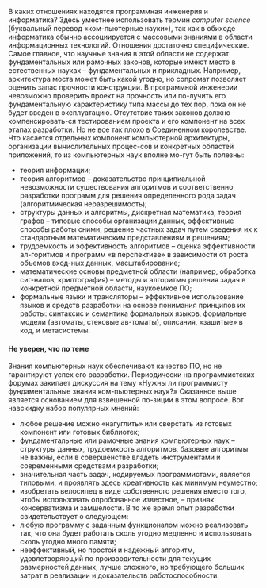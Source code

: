 В каких отношениях находятся программная инженерия и информатика? Здесь уместнее использовать термин *computer science* (буквальный перевод «ком-пьютерные науки»), так как в обиходе информатика обычно ассоциируется с массовыми знаниями в области информационных технологий. Отношения достаточно специфические. Самое главное, что научные знания в этой области не содержат фундаментальных или рамочных законов, которые имеют место в естественных науках – фундаментальных и прикладных. Например, архитектура моста может быть какой угодно, но сопромат позволяет оценить запас прочности конструкции. В программной инженерии невозможно проверить проект на прочность или по-лучить его фундаментальную характеристику типа массы до тех пор, пока он не будет введен в эксплуатацию. Отсутствие таких законов должно компенсировать-ся тестированием проекта и его компонент на всех этапах разработки.
Но не все так плохо в Соединенном королевстве. Что касается отдельных компонент компьютерной архитектуры, организации вычислительных процес-сов и конкретных областей приложений, то из компьютерных наук вполне мо-гут быть полезны:
- теория информации;
- теория алгоритмов – доказательство принципиальной невозможности существования алгоритмов и соответственно разработки программ для решения определенного рода задач (алгоритмическая неразрешимость);
- структуры данных и алгоритмы, дискретная математика, теория графов – типовые способы организации данных, эффективные способы работы сними, решение частных задач путем сведения их к стандартным математическим представлениям и решениям;
- трудоемкость и эффективность алгоритмов – оценка эффективности ал-горитмов и программ «в перспективе» в зависимости от роста объемов вход-ных данных, масштабирование;
- математические основы предметной области (например, обработка сиг-налов, криптография) – методы и алгоритмы решения задач в конкретной предметной области, наукоемкое ПО;
- формальные языки и трансляторы – эффективное использование языков и средств разработки на основе понимания принципов их работы: синтаксис и семантика формальных языков, формальные модели (автоматы, стековые ав-томаты), описания, «зашитые» в код, и метасистемы.

#### Не уверен, что по теме

Знания компьютерных наук обеспечивают качество ПО, но не гарантируют успех его разработки. Периодически на программистских форумах закипает дискуссия на тему «Нужны ли программисту фундаментальные знания ком-пьютерных наук?» Сказанное выше является основанием для взвешенной по-зиции в этом вопросе. Вот навскидку набор популярных мнений:
- любое решение можно «нагуглить» или сверстать из готовых компонент или готовых библиотек;
- фундаментальные или рамочные знания компьютерных наук – структуры данных, трудоемкость алгоритмов, базовые алгоритмы не важны, если в совершенстве владеть инструментами и современными средствами разработки;
- значительная часть задач, кодируемых программистами, является типовыми, и проявлять здесь креативность как минимум неуместно;
- изобретать велосипед в виде собственного решения вместо того, чтобы использовать опробованное известное, – признак консерватизма и замшелости.
В то же время опыт разработки свидетельствует о следующем:
- любую программу с заданным функционалом можно реализовать так, что она будет работать сколь угодно медленно и использовать сколь угодно много памяти;
- неэффективный, но простой и надежный алгоритм, удовлетворяющий по производительности для текущих размерностей данных, лучше сложного, но требующего больших затрат в реализации и доказательств работоспособности.
